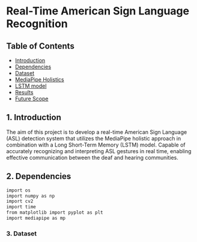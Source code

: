 # Real-Time American Sign Language Recognition


## Table of Contents
- [Introduction](#introduction)
- [Dependencies](#dependencies)
- [Dataset](#dataset)
- [MediaPipe Holistics](#mediapipe-holistics)
- [LSTM model](#lstm-model)
- [Results](#results)
- [Future Scope](#future-scope)

## 1. Introduction

The aim of this project is to develop a real-time American Sign Language (ASL) detection system that utilizes the MediaPipe holistic approach in combination with a Long Short-Term Memory (LSTM) model. Capable of accurately recognizing and interpreting ASL gestures in real time, enabling effective communication between the deaf and hearing communities.

## 2. Dependencies

```bash
import os
import numpy as np
import cv2
import time
from matplotlib import pyplot as plt
import mediapipe as mp
```

### 3. Dataset


